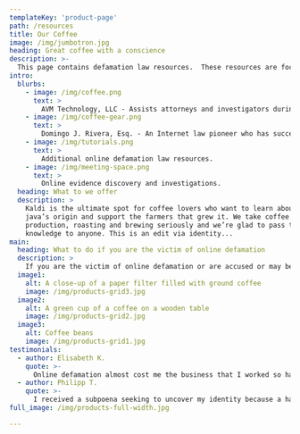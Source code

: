 ```yaml
---
templateKey: 'product-page'
path: /resources
title: Our Coffee
image: /img/jumbotron.jpg
heading: Great coffee with a conscience
description: >-
  This page contains defamation law resources.  These resources are focused on cases involving cyber defamation issues.  
intro:
  blurbs:
    - image: /img/coffee.png
      text: >
        AVM Technology, LLC - Assists attorneys and investigators during cyber investigations regarding online defamation.  The firm assists attorneys with using advanced cyber investigation and forensics techniques to trace, uncover, and identify the authors behind anonymous malicious Internet posts.  The firm also assists individuals accused of online defamtion in disproving evidence obtained through faulty and flawed investigations. 
    - image: /img/coffee-gear.png
      text: >
        Domingo J. Rivera, Esq. - An Internet law pioneer who has successfully discovered the identitites of anonymous parties behind online defamation.  Mr. Rivera has also successfully defended individuals accused of cyber defamation and currently assists other law firms in properly, obtaining, preserving, and presenting forensic evidence.  Mr. Rivera has appeared as an expert witness in digital forensics in Courts throughout the United States. 
    - image: /img/tutorials.png
      text: >
        Additional online defamation law resources.
    - image: /img/meeting-space.png
      text: >
        Online evidence discovery and investigations. 
  heading: What to we offer
  description: >
    Kaldi is the ultimate spot for coffee lovers who want to learn about their
    java’s origin and support the farmers that grew it. We take coffee
    production, roasting and brewing seriously and we’re glad to pass that
    knowledge to anyone. This is an edit via identity...
main:
  heading: What to do if you are the victim of online defamation
  description: >
    If you are the victim of online defamation or are accused or may be accused of cyber defamation (such as receiving a John Doe case subpoena), seek professional assistance. This website is a resource but it is not a substitue for competent legal advice from a duly licensed attorney in your jurisdiction.
  image1:
    alt: A close-up of a paper filter filled with ground coffee
    image: /img/products-grid3.jpg
  image2:
    alt: A green cup of a coffee on a wooden table
    image: /img/products-grid2.jpg
  image3:
    alt: Coffee beans
    image: /img/products-grid1.jpg
testimonials:
  - author: Elisabeth K.
    quote: >-
      Online defamation almost cost me the business that I worked so hard to build.  It could be a nightmare if not properly addressed, and even then, it takes time to get your life back.
  - author: Philipp T.
    quote: >-
      I received a subpoena seeking to uncover my identity because a hacker used my business WiFi to post unflaterring content about a person that I knew.  It was a difficult situation to say the least. 
full_image: /img/products-full-width.jpg

---
```

